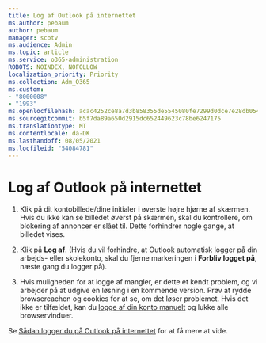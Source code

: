 ```yaml
---
title: Log af Outlook på internettet
ms.author: pebaum
author: pebaum
manager: scotv
ms.audience: Admin
ms.topic: article
ms.service: o365-administration
ROBOTS: NOINDEX, NOFOLLOW
localization_priority: Priority
ms.collection: Adm_O365
ms.custom:
- "8000008"
- "1993"
ms.openlocfilehash: acac4252ce8a7d3b858355de5545080fe7299d0dce7e28db05436e2b06e8c3f6
ms.sourcegitcommit: b5f7da89a650d2915dc652449623c78be6247175
ms.translationtype: MT
ms.contentlocale: da-DK
ms.lasthandoff: 08/05/2021
ms.locfileid: "54084781"
---
```

# <a name="sign-out-of-outlook-on-the-web"></a>Log af Outlook på internettet

1. Klik på dit kontobillede/dine initialer i øverste højre hjørne af skærmen. Hvis du ikke kan se billedet øverst på skærmen, skal du kontrollere, om blokering af annoncer er slået til. Dette forhindrer nogle gange, at billedet vises.

2. Klik på **Log af**. (Hvis du vil forhindre, at Outlook automatisk logger på din arbejds- eller skolekonto, skal du fjerne markeringen i **Forbliv logget på**, næste gang du logger på).

3. Hvis muligheden for at logge af mangler, er dette et kendt problem, og vi arbejder på at udgive en løsning i en kommende version.  Prøv at rydde browsercachen og cookies for at se, om det løser problemet.  Hvis det ikke er tilfældet, kan du [logge af din konto manuelt](https://login.live.com/logout.srf) og lukke alle browservinduer.

Se [Sådan logger du på Outlook på internettet](https://support.office.com/article/how-to-sign-in-to-outlook-on-the-web-763fab4d-0138-4814-b450-37fc286bcb79) for at få mere at vide.
